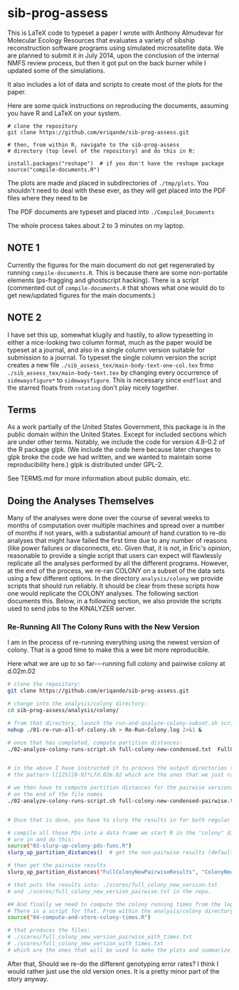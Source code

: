 # sib-prog-assess

This is LaTeX code to typeset a paper I wrote with Anthony Almudevar for Molecular Ecology Resources that evaluates a variety of sibship reconstruction software programs using simulated microsatellite data.  We are planned to submit it in July 2014, upon the conclusion of the internal NMFS review process, but then it got put on the back burner while I updated some of the simulations.

It also includes a lot of data and scripts to create most of the plots for the paper.

Here are some quick instructions on reproducing the documents, assuming you have R and LaTeX on your system.
```
# clone the repository 
git clone https://github.com/eriqande/sib-prog-assess.git

# then, from within R, navigate to the sib-prog-assess
# directory (top level of the repository) and do this in R:

install.packages("reshape")  # if you don't have the reshape package
source("compile-documents.R")

```
The plots are made and placed in subdirectories of `./tmp/plots`.  You shouldn't need to deal with these ever, as they will get placed into the PDF files where they need to be

The PDF documents are typeset and placed into `./Compiled_Documents`

The whole process takes about 2 to 3 minutes on my laptop.

## NOTE 1
Currently the figures for the main document do not get regenerated by running `compile-documents.R`.  This is because there are some non-portable elements (ps-fragging and ghostscript hacking).  There is a script (commented out of `compile-documents.R` that shows what one would do to get new/updated figures for the main documents.)

## NOTE 2
I have set this up, somewhat klugily and hastily, to allow typesetting in either a nice-looking two column format, much as the paper would be typeset at a journal, and also in a single column version suitable for submission to a journal.  To typeset the single column version the script creates a new file `./sib_assess_tex/main-body-text-one-col.tex` frmo `./sib_assess_tex/main-body-text.tex` by changing every occurrence of `sidewaysfigure*` to `sidewaysfigure`.  This is necessary since `endfloat` and the starred floats from `rotating` don't play nicely together. 

## Terms 

As a work partially of the United States Government, this package is in the
public domain within the United States.  Except for included sections which
are under other terms.  Notably, we include the code for version 4.8-0.2 of the 
R package glpk.  (We include the code here because later changes to glpk broke 
the code we had written, and we wanted to maintain some reproducibility here.)
glpk is distributed under GPL-2.

See TERMS.md for more information about public domain, etc.



## Doing the Analyses Themselves
Many of the analyses were done over the course of several weeks to months of computation over multiple machines and spread over a number of months if not years, with a substantial amount of hand curation to re-do analyses that might have failed the first time due to any number of reasons (like power failures or disconnects, etc.  Given that, it is not, in Eric's opinion, reasonable to provide a single script that users can expect will flawlessly replicate all the analyses performed by all the different programs.  However, at the end of the process, we re-ran COLONY on a subset of the data sets using a few different options.  In the directory `analysis/colony` we provide scripts that should run reliably.  It should be clear from these scripts how one would replicate the COLONY analyses.  The following section documents this.  Below, in a following section, we also provide the scripts used to send jobs to the KINALYZER server.



### Re-Running All The Colony Runs with the New Version
I am in the process of re-running everything using the newest version of colony. That is a good
time to make this a wee bit more reproducible.

Here what we  are up to so far---running full colony and pairwise colony at d.02m.02
```sh
# clone the repository:
git clone https://github.com/eriqande/sib-prog-assess.git

# change into the analysis/colony directory:
cd sib-prog-assess/analysis/colony/

# from that directory, launch the run-and-analyze-colony-subset.sh script:
nohup ./01-re-run-all-of-colony.sh > Re-Run-Colony.log 2>&1 &

# once that has completed, compute partition distances:
./02-analyze-colony-runs-script.sh full-colony-new-condensed.txt  FullColonyNewResults  huge-output/{n75,LottaLarge}/Collections/*/l[0-9]*Lfd.02m.02


# in the above I have instructed it to process the output directories that match
# the pattern l[125][0-9]*Lfd.02m.02 which are the ones that we just ran.

# we then have to compute partition distances for the pairwise versions, which have an "x"
# on the end of the file names
./02-analyze-colony-runs-script.sh full-colony-new-condensed-pairwise.txt  FullColonyNewPairwiseResults  huge-output/{n75,LottaLarge}/Collections/*/l[0-9]*Lfd.02m.02x


# Once that is done, you have to slurp the results in for both regular and pairwise.

# compile all those PDs into a data frame we start R in the "colony" directory we
# are in and do this:
source("03-slurp-up-colony-pds-func.R")
slurp_up_partition_distances()  # get the non-pairwise results (default values in function)

# then get the pairwise results
slurp_up_partition_distances("FullColonyNewPairwiseResults", "ColonyNewVersionPairwise", score_file_name = "full_colony_new_version_pairwise.txt")

# that puts the results into: ./scores/full_colony_new_version.txt  
# and ./scores/full_colony_new_version_pairwise.txt in the repo.

## And finally we need to compute the colony running times from the log file ColonyRuns_ProgressLog.txt.
# There is a script for that. From within the analysis/colony directory (still), do this:
source("04-compute-and-store-colony-times.R")

# that produces the files:
# ./scores/full_colony_new_version_pairwise_with_times.txt
# ./scores/full_colony_new_version_with_times.txt
# which are the ones that will be used to make the plots and summarize results, etc.
```

After that, 
Should we re-do the different genotyping error rates? I think I would rather just
use the old version ones.  It is a pretty minor part of the story anyway.
```


```

